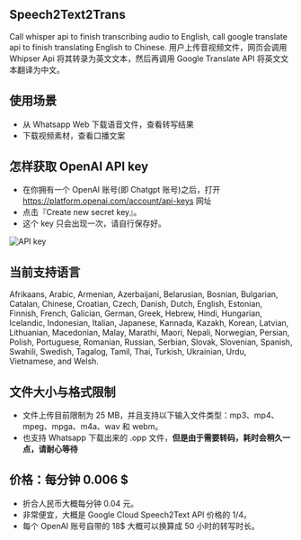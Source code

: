 ## Speech2Text2Trans
Call whisper api to finish transcribing audio to English, call google translate api to finish translating English to Chinese.
用户上传音视频文件，网页会调用 Whipser Api 将其转录为英文文本，然后再调用 Google Translate API 将英文文本翻译为中文。

## 使用场景
- 从 Whatsapp Web 下载语音文件，查看转写结果
- 下载视频素材，查看口播文案

## 怎样获取 OpenAI API key
- 在你拥有一个 OpenAI 账号(即 Chatgpt 账号)之后，打开 https://platform.openai.com/account/api-keys 网址
- 点击『Create new secret key』。
- 这个 key 只会出现一次，请自行保存好。

![API key](https://s1.ax1x.com/2023/03/08/ppmm881.md.png)

## 当前支持语言
Afrikaans, Arabic, Armenian, Azerbaijani, Belarusian, Bosnian, Bulgarian, Catalan, Chinese, Croatian, Czech, Danish, Dutch, English, Estonian, Finnish, French, Galician, German, Greek, Hebrew, Hindi, Hungarian, Icelandic, Indonesian, Italian, Japanese, Kannada, Kazakh, Korean, Latvian, Lithuanian, Macedonian, Malay, Marathi, Maori, Nepali, Norwegian, Persian, Polish, Portuguese, Romanian, Russian, Serbian, Slovak, Slovenian, Spanish, Swahili, Swedish, Tagalog, Tamil, Thai, Turkish, Ukrainian, Urdu, Vietnamese, and Welsh.

## 文件大小与格式限制
- 文件上传目前限制为 25 MB，并且支持以下输入文件类型：mp3、mp4、mpeg、mpga、m4a、wav 和 webm。
- 也支持 Whatsapp 下载出来的 .opp 文件，**但是由于需要转码，耗时会稍久一点，请耐心等待**

## 价格：每分钟 0.006 $
- 折合人民币大概每分钟 0.04 元。
- 非常便宜，大概是 Google Cloud Speech2Text API 价格的 1/4。
- 每个 OpenAI 账号自带的 18$ 大概可以换算成 50 小时的转写时长。
